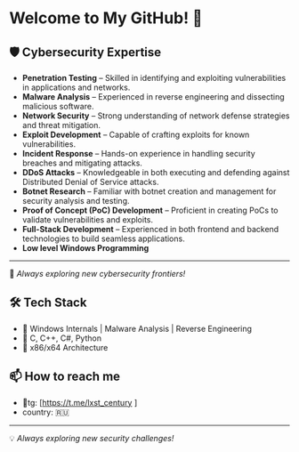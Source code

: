# Welcome to My GitHub! 👋  

## 🛡️ Cybersecurity Expertise  
- **Penetration Testing** – Skilled in identifying and exploiting vulnerabilities in applications and networks.  
- **Malware Analysis** – Experienced in reverse engineering and dissecting malicious software.  
- **Network Security** – Strong understanding of network defense strategies and threat mitigation.  
- **Exploit Development** – Capable of crafting exploits for known vulnerabilities.  
- **Incident Response** – Hands-on experience in handling security breaches and mitigating attacks.  
- **DDoS Attacks** – Knowledgeable in both executing and defending against Distributed Denial of Service attacks.  
- **Botnet Research** – Familiar with botnet creation and management for security analysis and testing.  
- **Proof of Concept (PoC) Development** – Proficient in creating PoCs to validate vulnerabilities and exploits.  
- **Full-Stack Development** – Experienced in both frontend and backend technologies to build seamless applications.
- **Low level Windows Programming**


---  
🚀 *Always exploring new cybersecurity frontiers!*  

## 🛠️ Tech Stack  
- 🔹 Windows Internals | Malware Analysis | Reverse Engineering  
- 🔹 C, C++, C#, Python  
- 🔹 x86/x64 Architecture  

## 📫 How to reach me  
- 💬tg: [https://t.me/lxst_century ]  
- country: 🇷🇺

---

💡 *Always exploring new security challenges!*  
